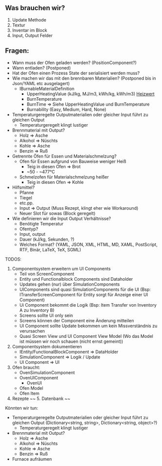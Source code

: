 ## Was brauchen wir?
1. Update Methode
2. Textur
3. Inventar im Block
4. Input, Output Felder

## Fragen:
* Wann muss der Ofen geladen werden? (PositionComponent?)
* Wann entladen? (Postponed)
* Hat der Ofen einen Prozess State der serialisiert werden muss?
* Wie machen wir das mit den brennbaren Materialien? (Postponed bis in Json/YAML etc ausgelagert)
    - IBurnableMaterialDefinition
        - UpperHeatingValue (kJ/kg, MJ/m3, kWh/kg, kWh/m3) [Heizwert](https://www.energie-lexikon.info/heizwert.html)
        - BurnTemperature
        - BurnTime => Siehe UpperHeatingValue und BurnTemperature
        - Burnability (Easy, Medium, Hard, None)
* Temperaturgeregelte Outputmaterialien oder gleicher Input führt zu gleichen Output
    - Temperaturgeregelt klingt lustiger
* Brennmaterial mit Output?
    - Holz => Asche
    - Alkohol => Nüschts
    - Kohle => Asche
    - Benzin => Ruß
* Getrennte Öfen für Essen und Materialschmelzung?
    - Ofen für Essen aufgrund von Bauweise weniger Heiß
        - Teig in diesen Ofen => Brot
        - ~50 - ~477°C
    - Schmelzofen für Materialschmelzung heißer
        - Teig in diesen Ofen => Kohle
* Hilfsmittel?
    - Pfanne
    - Tiegel
    - etc.pp.
    - Input => Output (Muss Rezept, klingt eher wie Workaround)
    - Neuer Slot für sowas (Block geregelt)
* Wie definieren wir die Input Output Verhältnisse?
    - Benötigte Temperatur
    - Ofentyp?
    - Input, output
    - Dauer (kJ/kg, Sekunden, ?)
    - Welches Format? (YAML, JSON, XML, HTML, MD, XAML, PostScript, RTF, Binär, LaTeX, TeX, SGML)


TODOS:
1. Componentsystem erweitern um UI Components 
    - Teil von ScreenComponent
    - Entity und Functionalblock Components sind Dataholder
    - Updates gehen (nur) über SimulationComponents
    - UIComponents sind quasi SimulationComponents für die UI (Bsp: ITransferScreenComponent für Entity sorgt für Anzeige einer UI Component)
    - Ui Component bekommt die Logik (Bsp: Item Transfer von Inventory A zu Inventory B)
    - Screens sollte UI only sein
    - Screens können der Component eine Änderung mitteilen
    - UI Component sollte Update bekommen um kein Missverständnis zu verursachen
    - Quasi Screen View und UI Component View Model (Wo das Model ist müssen wir noch schauen (nicht ernst gemeint))
2. Componentsystem dokumentieren
    - IEntity/FunctionalBlockComponent => DataHolder
    - SimulationComponent => Logik / Update
    - UI Component => UI 
3. Ofen braucht:
    - OvenSimulationComponent
    - OvenUIComponent
      - OvenUI
    - Ofen Model
    - Ofen Item
4. Rezepte
~~ 5. Datenbank ~~


Könnten wir tun:
* Temperaturgeregelte Outputmaterialien oder gleicher Input führt zu gleichen Output (Dictionary<string, string>, Dictionary<string, object>?)
    - Temperaturgeregelt klingt lustiger
* Brennmaterial mit Output?
    - Holz => Asche
    - Alkohol => Nüschts
    - Kohle => Asche
    - Benzin => Ruß
* Furnace aufräumen